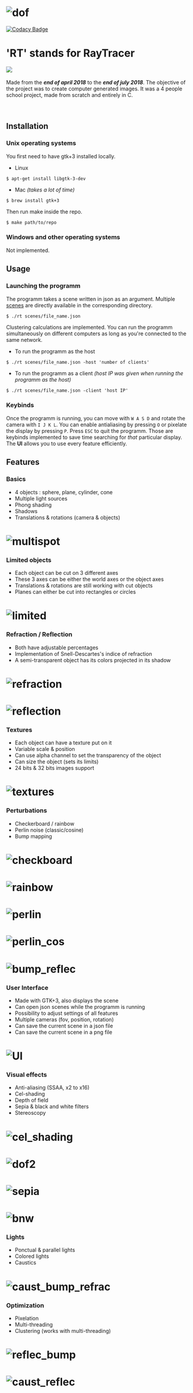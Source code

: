 # ![dof](screenshots/depth_of_field.jpg)

[![Codacy Badge](https://api.codacy.com/project/badge/Grade/6fa83168a96140249fcba59a73213b29)](https://app.codacy.com/app/mlantonn/RT?utm_source=github.com&utm_medium=referral&utm_content=mlantonn/RT&utm_campaign=Badge_Grade_Dashboard)

# 'RT' stands for RayTracer
<img align="left" src="screenshots/final_grade.png"><br /><br />
Made from the **_end of april 2018_** to the **_end of july 2018_**. The objective of the project was to create computer generated images. It was a 4 people school project, made from scratch and entirely in C.<br /><br /><br />

## Installation

### Unix operating systems
You first need to have gtk+3 installed locally.<br />
- Linux
```
$ apt-get install libgtk-3-dev
```
- Mac _(takes a lot of time)_
```
$ brew install gtk+3
```
Then run make inside the repo.
```
$ make path/to/repo
```
### Windows and other operating systems
Not implemented.<br />

## Usage

### Launching the programm
The programm takes a scene written in json as an argument. Multiple [scenes](scenes/) are directly available in the corresponding directory.<br />
```
$ ./rt scenes/file_name.json
```
Clustering calculations are implemented. You can run the programm simultaneously on different computers as long as you're connected to the same network.<br />
- To run the programm as the host
```
$ ./rt scenes/file_name.json -host 'number of clients'
```
- To run the programm as a client _(host IP was given when running the programm as the host)_
```
$ ./rt scenes/file_name.json -client 'host IP'
```

### Keybinds
Once the programm is running, you can move with `W A S D` and rotate the camera with `I J K L`. You can enable antialiasing by pressing `O` or pixelate the display by pressing `P`. Press `ESC` to quit the programm. Those are keybinds implemented to save time searching for _that_ particular display.<br />
The **UI** allows you to use every feature efficiently.<br />

## Features
### Basics
- 4 objects : sphere, plane, cylinder, cone
- Multiple light sources
- Phong shading
- Shadows
- Translations & rotations (camera & objects)
# ![multispot](screenshots/multispot.png)

### Limited objects
- Each object can be cut on 3 different axes
- These 3 axes can be either the world axes or the object axes
- Translations & rotations are still working with cut objects
- Planes can either be cut into rectangles or circles
# ![limited](screenshots/limited.png)

### Refraction / Reflection
- Both have adjustable percentages
- Implementation of Snell-Descartes's indice of refraction
- A semi-transparent object has its colors projected in its shadow
# ![refraction](screenshots/refraction.png)
# ![reflection](screenshots/reflection.png)

### Textures
- Each object can have a texture put on it
- Variable scale & position
- Can use alpha channel to set the transparency of the object
- Can size the object (sets its limits)
- 24 bits & 32 bits images support
# ![textures](screenshots/textures.png)

### Perturbations
- Checkerboard / rainbow
- Perlin noise (classic/cosine)
- Bump mapping
# ![checkboard](screenshots/checkboard.png)
# ![rainbow](screenshots/rainbow.png)
# ![perlin](screenshots/perlin.png)
# ![perlin_cos](screenshots/perlin_cosine.png)
# ![bump_reflec](screenshots/bump_reflexion.png)

### User Interface
- Made with GTK+3, also displays the scene
- Can open json scenes while the programm is running
- Possibility to adjust settings of all features
- Multiple cameras (fov, position, rotation)
- Can save the current scene in a json file
- Can save the current scene in a png file
# ![UI](screenshots/UI.png)

### Visual effects
- Anti-aliasing (SSAA, x2 to x16)
- Cel-shading
- Depth of field
- Sepia & black and white filters
- Stereoscopy
# ![cel_shading](screenshots/cel_shading.png)
# ![dof2](screenshots/dof2.png)
# ![sepia](screenshots/sepia.jpg)
# ![bnw](screenshots/bnw.jpg)

### Lights
- Ponctual & parallel lights
- Colored lights
- Caustics
# ![caust_bump_refrac](screenshots/caustics_refraction_bump.png)

### Optimization
- Pixelation
- Multi-threading
- Clustering (works with multi-threading)

# ![reflec_bump](screenshots/reflexion_bump.png)
# ![caust_reflec](screenshots/caustic_reflexion.png)
